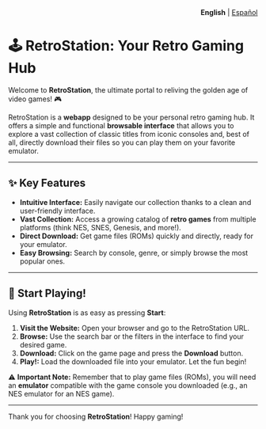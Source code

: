 <div align="right">
  <b>English</b> | <a href="README.es.md">Español</a> 
</div>

# 🕹️ RetroStation: Your Retro Gaming Hub

Welcome to **RetroStation**, the ultimate portal to reliving the golden age of video games! 🎮

RetroStation is a **webapp** designed to be your personal retro gaming hub. It offers a simple and functional **browsable interface** that allows you to explore a vast collection of classic titles from iconic consoles and, best of all, directly download their files so you can play them on your favorite emulator.

---

## ✨ Key Features

* **Intuitive Interface:** Easily navigate our collection thanks to a clean and user-friendly interface.
* **Vast Collection:** Access a growing catalog of **retro games** from multiple platforms (think NES, SNES, Genesis, and more!).
* **Direct Download:** Get game files (ROMs) quickly and directly, ready for your emulator.
* **Easy Browsing:** Search by console, genre, or simply browse the most popular ones.

---

## 🚀 Start Playing!

Using **RetroStation** is as easy as pressing **Start**:

1. **Visit the Website:** Open your browser and go to the RetroStation URL.
2. **Browse:** Use the search bar or the filters in the interface to find your desired game.
3. **Download:** Click on the game page and press the **Download** button.
4. **Play!:** Load the downloaded file into your emulator. Let the fun begin!

⚠️ **Important Note:** Remember that to play game files (ROMs), you will need an **emulator** compatible with the game console you downloaded (e.g., an NES emulator for an NES game).

---

Thank you for choosing **RetroStation**! Happy gaming!
